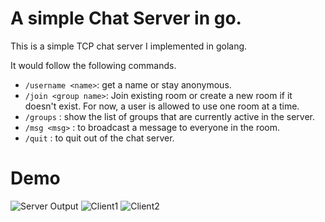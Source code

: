 # A simple Chat Server in go.

This is a simple TCP chat server I implemented in golang.

It would follow the following commands.


- `/username <name>`: get a name or stay anonymous.
- `/join <group name>`: Join existing room or create a new room if it doesn't exist. For now, a user is allowed to use one room at a time.
- `/groups` : show the list of groups that are currently active in the server.
- `/msg <msg>` : to broadcast a message to everyone in the room.
- `/quit` : to quit out of the chat server.

# Demo

![Server Output](../Demo/Server)
![Client1](../Demo/Client1)
![Client2](../Demo/Client2)